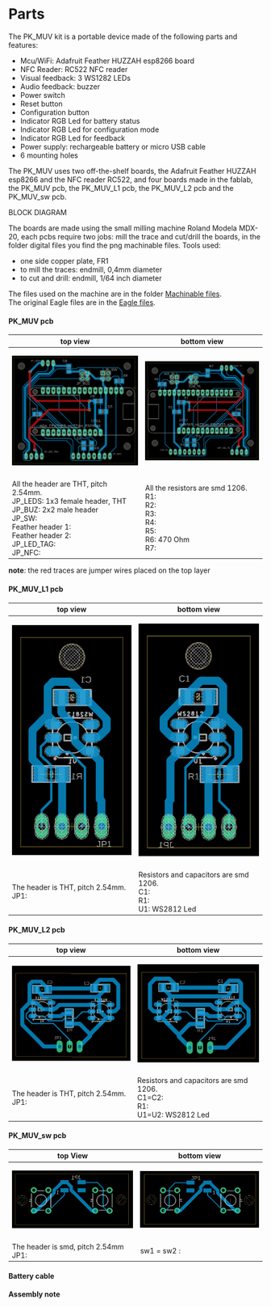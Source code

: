 # Parts
The PK_MUV kit is a portable device made of the following parts and features:

* Mcu/WiFi: Adafruit Feather HUZZAH esp8266 board
* NFC Reader: RC522 NFC reader
* Visual feedback: 3 WS1282 LEDs
* Audio feedback: buzzer
* Power switch
* Reset button
* Configuration button
* Indicator RGB Led for battery status
* Indicator RGB Led for configuration mode
* Indicator RGB Led for feedback
* Power supply: rechargeable battery or micro USB cable
* 6 mounting holes

The PK_MUV uses two off-the-shelf boards, the Adafruit Feather HUZZAH esp8266 and the NFC reader RC522, and four boards made in the fablab, the PK_MUV pcb, the PK_MUV_L1 pcb, the PK_MUV_L2 pcb and the PK_MUV_sw pcb.

BLOCK DIAGRAM

The boards are made using the small milling machine Roland Modela MDX-20, each pcbs require two jobs: mill the trace and cut/drill the boards, in the folder digital files you find the png machinable files.
Tools used:
- one side copper plate, FR1
- to mill the traces: endmill, 0,4mm diameter
- to cut and drill: endmill, 1/64 inch diameter

The files used on the machine are in the folder [Machinable files](https://github.com/emmapa/proximity_kit/tree/master/PK_MUV/Tech/Machinable%20files).<br>
The original Eagle files are in the [Eagle files](https://github.com/emmapa/proximity_kit/tree/master/PK_MUV/Tech/Eagle%20files).

#### PK_MUV pcb

| top view  | bottom view |
| ------------- | ------------- |
| <p align="center"><img src="images/PK_MUV_top_view.png"></p>  | <p align="center"><img src="images/PK_MUV_bottom_view.png"></p> |
|   |  |
| All the header are THT, pitch 2.54mm. <br> JP_LEDS: 1x3 female header, THT <br> JP_BUZ: 2x2 male header<br> JP_SW: <br> Feather header 1: <br> Feather header 2: <br> JP_LED_TAG: <br> JP_NFC: <br>| All the resistors are smd 1206. <br>R1: <br> R2: <br> R3: <br> R4: <br> R5: <br> R6: 470 Ohm <br> R7: <br>|

**note**: the red traces are jumper wires placed on the top layer

#### PK_MUV_L1 pcb

| top view  | bottom view |
| ------------- | ------------- |
| <p align="center"><img src="images/PK_MUV_L1_top_view.png"></p>  | <p align="center"><img src="images/PK_MUV_L1_bottom_view.png"></p> |
|   |  |
| The header is THT, pitch 2.54mm. <br> JP1:  | Resistors and capacitors are smd 1206. <br>C1: <br> R1: <br> U1: WS2812 Led|

#### PK_MUV_L2 pcb

| top view  | bottom view |
| ------------- | ------------- |
| <p align="center"><img src="images/PK_MUV_L2_top_view.png"></p>  | <p align="center"><img src="images/PK_MUV_L2_bottom_view.png"></p> |
| |  |
| The header is THT, pitch 2.54mm. <br> JP1:   | Resistors and capacitors are smd 1206. <br>C1=C2: <br> R1: <br> U1=U2: WS2812 Led |

#### PK_MUV_sw pcb

| top View  | bottom view |
| ------------- | ------------- |
| <p align="center"><img src="images/PK_MUV_sw_top_view.png"></p>  | <p align="center"><img src="images/PK_MUV_sw_bottom_view.png"></p> |
| |  |
| The header is smd, pitch 2.54mm <br> JP1: <br>| sw1 = sw2 :<br> |

#### Battery cable

#### Assembly note
